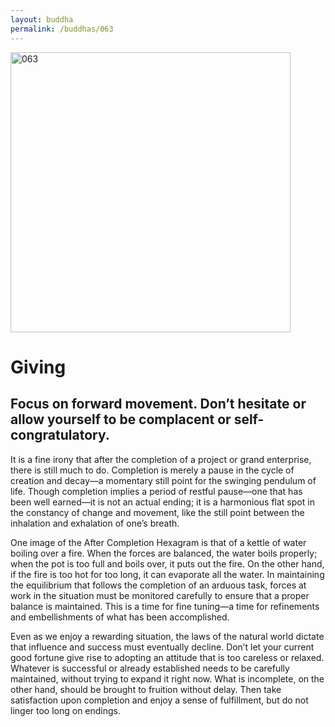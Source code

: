```yaml
---
layout: buddha
permalink: /buddhas/063
---
```


<div class="uk-text-center">
<img src="{{"/assets/img/buddhas/buddha-063.jpg" | relative_url}}" alt="063"  width="448" height="448"></div>

# Giving

## Focus on forward movement. Don’t hesitate or allow yourself to be complacent or self-congratulatory.



It is a fine irony that after the completion of a project or grand enterprise, there is still much to do. Completion is merely a pause in the cycle of creation and decay—a momentary still point for the swinging pendulum of life. Though completion implies a period of restful pause—one that has been well earned—it is not an actual ending; it is a harmonious flat spot in the constancy of change and movement, like the still point between the inhalation and exhalation of one’s breath.

One image of the After Completion Hexagram is that of a kettle of water boiling over a fire. When the forces are balanced, the water boils properly; when the pot is too full and boils over, it puts out the fire. On the other hand, if the fire is too hot for too long, it can evaporate all the water. In maintaining the equilibrium that follows the completion of an arduous task, forces at work in the situation must be monitored carefully to ensure that a proper balance is maintained. This is a time for fine tuning—a time for refinements and embellishments of what has been accomplished.

Even as we enjoy a rewarding situation, the laws of the natural world dictate that influence and success must eventually decline. Don’t let your current good fortune give rise to adopting an attitude that is too careless or relaxed. Whatever is successful or already established needs to be carefully maintained, without trying to expand it right now. What is incomplete, on the other hand, should be brought to fruition without delay. Then take satisfaction upon completion and enjoy a sense of fulfillment, but do not linger too long on endings.
